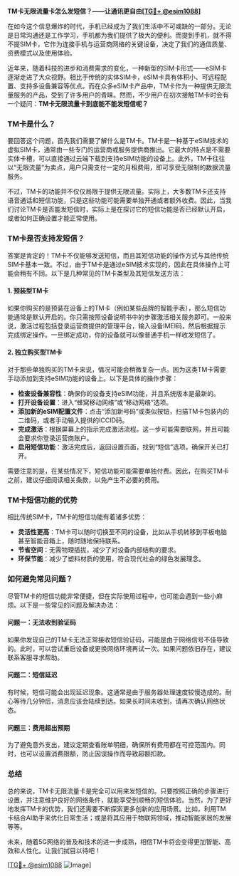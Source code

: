 **TM卡无限流量卡怎么发短信？——让通讯更自由[[TG💪+ @esim1088](https://t.me/s/esim1088)]**

在如今这个信息爆炸的时代，手机已经成为了我们生活中不可或缺的一部分。无论是日常沟通还是工作学习，手机都为我们提供了极大的便利。而提到手机，就不得不提SIM卡，它作为连接手机与运营商网络的关键设备，决定了我们的通信质量、资费模式以及使用体验。

近年来，随着科技的进步和消费需求的变化，一种新型的SIM卡形式——eSIM卡逐渐走进了大众视野。相比于传统的实体SIM卡，eSIM卡具有体积小、可远程配置、支持多设备兼容等优点。而在众多eSIM卡产品中，TM卡作为一种提供无限流量服务的产品，受到了许多用户的青睐。然而，不少用户在初次接触TM卡时会有一个疑问：**TM卡无限流量卡到底能不能发短信呢？**

### TM卡是什么？

要回答这个问题，首先我们需要了解什么是TM卡。TM卡是一种基于eSIM技术的虚拟SIM卡，通常由一些专门的运营商或服务提供商推出。它最大的特点是不需要实体卡槽，可以直接通过云端下载到支持eSIM功能的设备上。此外，TM卡往往以“无限流量”为卖点，用户只需支付一定的月租费用，即可享受无限制的数据流量服务。

不过，TM卡的功能并不仅仅局限于提供无限流量。实际上，大多数TM卡还支持语音通话和短信功能，只是这些功能可能需要单独开通或者额外收费。因此，当我们讨论TM卡是否能发短信时，实际上是在探讨它的短信功能是否已经默认开启，或者如何正确设置才能正常使用。

### TM卡是否支持发短信？

答案是肯定的！TM卡不仅能够发送短信，而且其短信功能的操作方式与其他传统SIM卡基本一致。不过，由于TM卡是通过eSIM技术实现的，因此在具体操作上可能会稍有不同。以下是几种常见的TM卡类型及其短信发送方法：

#### 1. **预装型TM卡**
如果你购买的是预装在设备上的TM卡（例如某些品牌的智能手表），那么短信功能通常是默认开启的。你只需按照设备说明书中的步骤激活相关服务即可。一般来说，激活过程包括登录运营商提供的管理平台，输入设备IMEI码，然后根据提示完成绑定操作。一旦绑定成功，你的设备就可以像普通手机一样收发短信了。

#### 2. **独立购买型TM卡**
对于那些单独购买的TM卡来说，情况可能会稍微复杂一点。因为这类TM卡需要手动添加到支持eSIM功能的设备上。以下是具体的操作步骤：
   - **检查设备兼容性**：确保你的设备支持eSIM功能，并且系统版本是最新的。
   - **打开设备设置**：进入“蜂窝移动网络”或“移动网络”选项。
   - **添加新的eSIM配置文件**：点击“添加新号码”或类似按钮，扫描TM卡包装内的二维码，或者手动输入提供的ICCID码。
   - **完成激活**：根据屏幕上的指示完成激活流程。这一步可能需要联网，并且可能会要求你登录运营商账户。
   - **启用短信功能**：激活完成后，返回设置页面，找到“短信”选项，确保开关已打开。

需要注意的是，在某些情况下，短信功能可能需要单独付费。因此，在购买TM卡之前，建议仔细阅读相关条款，以免产生不必要的费用。

### TM卡短信功能的优势

相比传统SIM卡，TM卡的短信功能有着诸多优势：
   - **灵活性更高**：TM卡可以随时切换至不同的设备，比如从手机转移到平板电脑甚至智能音箱上，随时随地保持联系。
   - **节省空间**：无需物理插拔，减少了对设备内部结构的要求。
   - **环保节能**：减少了塑料材质的使用，符合现代社会的绿色发展理念。

### 如何避免常见问题？

尽管TM卡的短信功能非常便捷，但在实际使用过程中，也可能会遇到一些小麻烦。以下是一些常见的问题及解决办法：

#### 问题一：无法收到验证码
如果你发现自己的TM卡无法正常接收短信验证码，可能是由于网络信号不佳导致的。此时，可以尝试重启设备或更换网络环境再试一次。如果问题依旧存在，建议联系客服寻求帮助。

#### 问题二：短信延迟
有时候，短信可能会出现延迟现象。这通常是由于服务器处理速度较慢造成的。耐心等待几分钟后，消息应该会陆续到达。如果长时间未收到，请再次确认网络状态。

#### 问题三：费用超出预期
为了避免意外支出，建议定期查看账单明细，确保所有费用都在可控范围内。同时，也可以设置消费限额，防止因误操作而导致超额扣款。

### 总结

总的来说，TM卡无限流量卡是完全可以用来发短信的。只要按照正确的步骤进行设置，并注意维护良好的网络条件，就能享受到顺畅的短信体验。当然，为了更好地发挥TM卡的优势，我们还需要不断探索更多创新的应用场景。比如，利用TM卡结合AI助手来优化日常生活；或是将其应用于物联网领域，推动智能家居的发展等等。

未来，随着5G网络的普及和技术的进一步成熟，相信TM卡将会变得更加智能、高效和人性化。让我们拭目以待吧！

[[TG💪+ @esim1088](https://t.me/s/esim1088) ![Image](https://i.postimg.cc/4NQfJmqS/Snipaste-2025-05-13-00-14-12.png)]